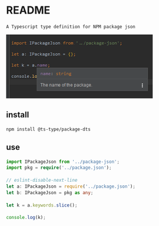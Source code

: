 # README

    A Typescript type definition for NPM package json

![image](https://github.com/bluelovers/ws-ts-type/raw/master/packages/package-dts/readme/image.png)

## install

```
npm install @ts-type/package-dts
```

## use

```ts
import IPackageJson from '../package-json';
import pkg = require('../package.json');

// eslint-disable-next-line
let a: IPackageJson = require('../package.json');
let b: IPackageJson = pkg as any;

let k = a.keywords.slice();

console.log(k);
```
